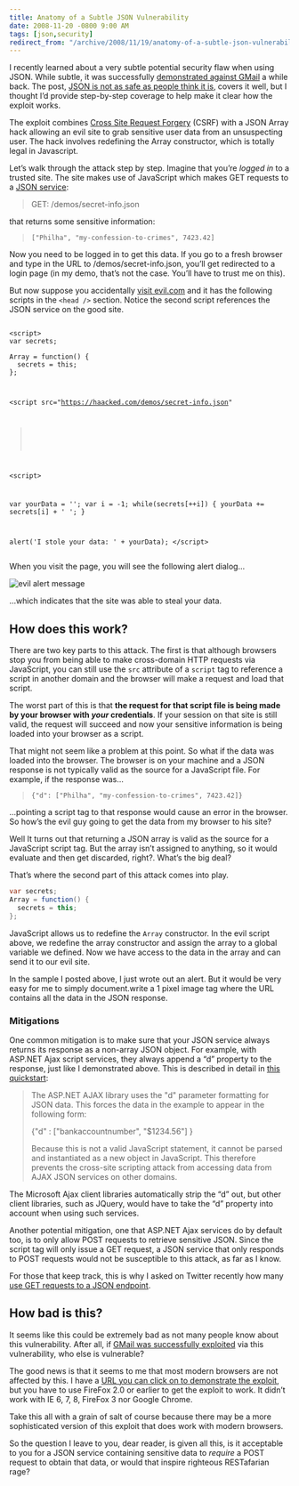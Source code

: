 ```yaml
---
title: Anatomy of a Subtle JSON Vulnerability
date: 2008-11-20 -0800 9:00 AM
tags: [json,security]
redirect_from: "/archive/2008/11/19/anatomy-of-a-subtle-json-vulnerability.aspx/"
---
```


I recently learned about a very subtle potential security flaw when using JSON. While subtle, it was successfully [demonstrated against GMail](http://jeremiahgrossman.blogspot.com/2006/01/advanced-web-attack-techniques-using.html "GMail Attack") a while back. The post, [JSON is not as safe as people think it is](http://directwebremoting.org/blog/joe/2007/03/05/json_is_not_as_safe_as_people_think_it_is.html "JSON is not so safe"), covers it well, but I thought I’d provide step-by-step coverage to help make it clear how the exploit works.

The exploit combines [Cross Site Request Forgery](http://www.codinghorror.com/blog/archives/001175.html "Cross Site Request Forgery") (CSRF) with a JSON Array hack allowing an evil site to grab sensitive user data from an unsuspecting user. The hack involves redefining the Array constructor, which is totally legal in Javascript.

Let’s walk through the attack step by step. Imagine that you’re *logged in* to a trusted site. The site makes use of JavaScript which makes GET requests to a [JSON service](https://haacked.com/demos/secret-info.json "Json service"):

> GET: /demos/secret-info.json

that returns some sensitive information:

> `["Philha", "my-confession-to-crimes", 7423.42]`

Now you need to be logged in to get this data. If you go to a fresh browser and type in the URL to /demos/secret-info.json, you’ll get
redirected to a login page (in my demo, that’s not the case. You’ll have to trust me on this).

But now suppose you accidentally [visit evil.com](http://subtextproject.com/demos/evil.html "Evil demo") and it has the following scripts in the `<head />` section. Notice the second script references the JSON service on the good site.

<pre><code>
&lt;script>
var secrets;

Array = function() {
  secrets = this;
};
</script>

&lt;script src="https://haacked.com/demos/secret-info.json" 
 ></script>

&lt;script>

  var yourData = '';
  var i = -1;
  while(secrets[++i]) {
    yourData += secrets[i] + ' ';
  }

  alert('I stole your data: ' + yourData);
&lt;/script>
</code></pre>

When you visit the page, you will see the following alert dialog…

![evil alert message](https://haacked.com/images/haacked_com/WindowsLiveWriter/JSONSecurity_C4E5/evil-alert-message_3.png "evil alert message")

…which indicates that the site was able to steal your data.

How does this work?
-------------------

There are two key parts to this attack. The first is that although browsers stop you from being able to make cross-domain HTTP requests via JavaScript, you can still use the `src` attribute of a `script` tag to reference a script in another domain and the browser will make a request and load that script.

The worst part of this is that **the request for that script file is being made by your browser with *your* credentials**. If your session on that site is still valid, the request will succeed and now your sensitive information is being loaded into your browser as a script.

That might not seem like a problem at this point. So what if the data was loaded into the browser. The browser is on your machine and a JSON response is not typically valid as the source for a JavaScript file. For example, if the response was…

> `{"d": ["Philha", "my-confession-to-crimes", 7423.42]}`

…pointing a script tag to that response would cause an error in the browser. So how’s the evil guy going to get the data from my browser to his site?

Well It turns out that returning a JSON array is valid as the source for a JavaScript script tag. But the array isn’t assigned to anything, so it would evaluate and then get discarded, right?. What’s the big deal?

That’s where the second part of this attack comes into play.

```csharp
var secrets;
Array = function() {
  secrets = this;
};
```

JavaScript allows us to redefine the `Array` constructor. In the evil script above, we redefine the array constructor and assign the array to a global variable we defined. Now we have access to the data in the array and can send it to our evil site.

In the sample I posted above, I just wrote out an alert. But it would be very easy for me to simply document.write a 1 pixel image tag where the URL contains all the data in the JSON response.

### Mitigations

One common mitigation is to make sure that your JSON service always returns its response as a non-array JSON object. For example, with
ASP.NET Ajax script services, they always append a “d” property to the response, just like I demonstrated above. This is described in detail in [this quickstart](http://quickstarts.asp.net/previews/ajax/jsonsyntax.aspx "Json Syntax"):

> The ASP.NET AJAX library uses the "d" parameter formatting for JSON
> data. This forces the data in the example to appear in the following
> form:
>
> {"d" : ["bankaccountnumber", "$1234.56"] }
>
> Because this is not a valid JavaScript statement, it cannot be parsed
> and instantiated as a new object in JavaScript. This therefore
> prevents the cross-site scripting attack from accessing data from AJAX
> JSON services on other domains.
>
The Microsoft Ajax client libraries automatically strip the “d” out, but
other client libraries, such as JQuery, would have to take the “d”
property into account when using such services.

Another potential mitigation, one that ASP.NET Ajax services do by default too, is to only allow POST requests to retrieve sensitive JSON. Since the script tag will only issue a GET request, a JSON service that only responds to POST requests would not be susceptible to this attack, as far as I know.

For those that keep track, this is why I asked on Twitter recently how many [use GET requests to a JSON
endpoint](http://twitter.com/haacked/status/1010119989 "GET requests").

How bad is this?
----------------

It seems like this could be extremely bad as not many people know about this vulnerability. After all, if [GMail was successfully
exploited](http://jeremiahgrossman.blogspot.com/2006/01/advanced-web-attack-techniques-using.html "Advanced Web Attack Techniques using GMail") via this vulnerability, who else is vulnerable?

The good news is that it seems to me that most modern browsers are not affected by this. I have a [URL you can click on to demonstrate the exploit](http://subtextproject.com/demos/evil.html "Evil Site Demo"), but you have to use FireFox 2.0 or earlier to get the exploit to work. It didn’t work with IE 6, 7, 8, FireFox 3 nor Google Chrome.

Take this all with a grain of salt of course because there may be a more sophisticated version of this exploit that does work with modern browsers.

So the question I leave to you, dear reader, is given all this, is it acceptable to you for a JSON service containing sensitive data to *require* a POST request to obtain that data, or would that inspire righteous RESTafarian rage?
